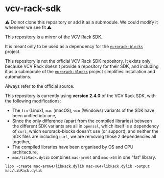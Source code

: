# vcv-rack-sdk

⚠️ Do not clone this repository or add it as a submodule. We could modify it whenever we see fit ⚠️

This repository is a mirror of the [VCV Rack SDK](https://vcvrack.com/downloads/).

It is meant only to be used as a dependency for the
[`eurorack-blocks`](https://github.com/ohmtech-rdi/eurorack-blocks) project.

This repository is not the official VCV Rack SDK repository. It exists only because VCV
Rack doesn't provide a repository for their SDK, and including it as a submodule of the
[`eurorack-blocks`](https://github.com/ohmtech-rdi/eurorack-blocks) project simplifies
installation and automations.

Always refer to the official source.

This repository is currently using
**version 2.4.0** of the VCV Rack SDK, with the following modifications:
- The `lin` (Linux), `mac` (macOS), `win` (Windows) variants of the SDK have been
   unified into one,
- Since the only difference (apart from the compiled libraries) between the
   different SDK variants are all in `openssl`, which itself is a dependency of
   `curl`, which eurorack-blocks doesn't use (or support), and neither the SDK
   files are including `curl`, we are removing those 2 dependencies all together,
- The compiled libraries have been organised by OS and CPU architecture,
- `mac/libRack.dylib` combines `mac-arm64` and `mac-x64` in one "fat" library.

```
lipo -create mac-arm64/libRack.dylib mac-x64/libRack.dylib -output mac/libRack.dylib
```
